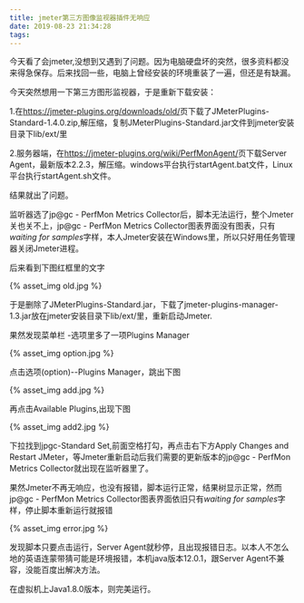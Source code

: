 ```yaml
---
title: jmeter第三方图像监视器插件无响应
date: 2019-08-23 21:34:28
tags:		
---
```


今天看了会jmeter,没想到又遇到了问题。因为电脑硬盘坏的突然，很多资料都没来得急保存。后来找回一些，电脑上曾经安装的环境重装了一遍，但还是有缺漏。

今天突然想用一下第三方图形监视器，于是重新下载安装：

1.在<https://jmeter-plugins.org/downloads/old/>页下载了JMeterPlugins-Standard-1.4.0.zip,解压缩，复制JMeterPlugins-Standard.jar文件到jmeter安装目录下lib/ext/里

2.服务器端，在<https://jmeter-plugins.org/wiki/PerfMonAgent/>页下载Server Agent，最新版本2.2.3，解压缩。windows平台执行startAgent.bat文件，Linux平台执行startAgent.sh文件。

结果就出了问题。

监听器选了jp@gc - PerfMon Metrics Collector后，脚本无法运行，整个Jmeter关也关不上，jp@gc - PerfMon Metrics Collector图表界面没有图表，只有*waiting for samples*字样，本人Jmeter安装在Windows里，所以只好用任务管理器关闭Jmeter进程。

后来看到下图红框里的文字

{% asset_img old.jpg  %}

于是删除了JMeterPlugins-Standard.jar，下载了jmeter-plugins-manager-1.3.jar放在jmeter安装目录下lib/ext/里，重新启动Jmeter.

果然发现菜单栏 -选项里多了一项Plugins Manager

{% asset_img option.jpg  %}

点击选项(option)--Plugins Manager，跳出下图

{% asset_img add.jpg  %}

再点击Available Plugins,出现下图

{% asset_img add2.jpg  %}

下拉找到jpgc-Standard Set,前面空格打勾，再点击右下方Apply Changes and Restart JMeter，等Jmeter重新启动后我们需要的更新版本的jp@gc - PerfMon Metrics Collector就出现在监听器里了。

果然Jmeter不再无响应，也没有报错，脚本运行正常，结果树显示正常，然而jp@gc - PerfMon Metrics Collector图表界面依旧只有*waiting for samples*字样，停止脚本重新运行就报错

{% asset_img error.jpg  %}

发现脚本只要点击运行，Server Agent就秒停，且出现报错日志。以本人不怎么地的英语连蒙带猜可能是环境报错，本机java版本12.0.1，跟Server Agent不兼容，没能百度出解决方法。

在虚拟机上Java1.8.0版本，则完美运行。